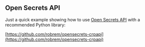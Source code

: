 ## Open Secrets API

Just a quick example showing how to use [Open Secrets
API](https://www.opensecrets.org/open-data/api-documentation) with a
recommended Python library:

[https://github.com/robrem/opensecrets-crpapi](https://github.com/robrem/opensecrets-crpapi)


